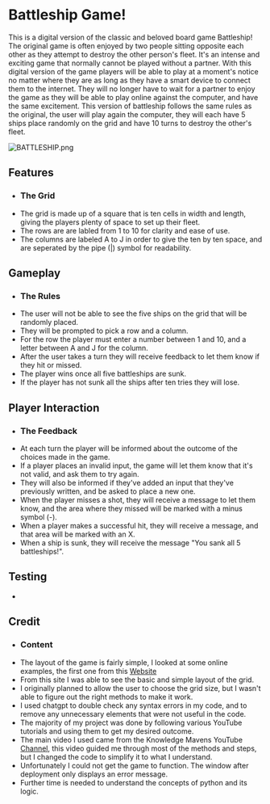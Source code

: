 # Battleship Game!

This is a digital version of the classic and beloved board game Battleship! The original game is often 
enjoyed by two people sitting opposite each other as they attempt to destroy the other person's 
fleet. It's an intense and exciting game that normally cannot be played without a partner. With this 
digital version of the game players will be able to play at a moment's notice no matter where they are as long 
as they have a smart device to connect them to the internet. They will no longer have to wait for a partner to enjoy the 
game as they will be able to play online against the computer, and have the same excitement. This version of battleship 
follows the same rules as the original, the user will play again the computer, they will each have 5 ships place randomly 
on the grid and have 10 turns to destroy the other's fleet. 

![BATTLESHIP.png]()

## Features

* ### The Grid 
* The grid is made up of a square that is ten cells in width and length, giving the players plenty of space to set up their fleet.
* The rows are are labled from 1 to 10 for clarity and ease of use.
* The columns are labeled A to J in order to give the ten by ten space, and are seperated by the pipe (|) symbol for readability.
  

## Gameplay  

* ### The Rules
* The user will not be able to see the five ships on the grid that will be randomly placed.
* They will be prompted to pick a row and a column.
* For the row the player must enter a number between 1 and 10, and a letter between A and J for the column.
* After the user takes a turn they will receive feedback to let them know if they hit or missed.
* The player wins once all five battleships are sunk.
* If the player has not sunk all the ships after ten tries they will lose. 


## Player Interaction 
  

* ### The Feedback  
* At each turn the player will be informed about the outcome of the choices made in the game.
* If a player places an invalid input, the game will let them know that it's not valid, and ask them to try again.
* They will also be informed if they've added an input that they've previously written, and be asked to place a new one.
* When the player misses a shot, they will receive a message to let them know, and the area where they missed will be marked with a minus symbol (-).
* When a player makes a successful hit, they will receive a message, and that area will be marked with an X.
* When a ship is sunk, they will receive the message "You sank all 5 battleships!".


## Testing 

* 
  

## Credit

* ### Content
* The layout of the game is fairly simple, I looked at some online examples, the first one from this [Website](https://copyassignment.com/battleship-game-code-in-python/)
* From this site I was able to see the basic and simple layout of the grid.
* I originally planned to allow the user to choose the grid size, but I wasn't able to figure out the right methods to make it work.
* I used chatgpt to double check any syntax errors in my code, and to remove any unnecessary elements that were not useful in the code.
* The majority of my project was done by following various YouTube tutorials and using them to get my desired outcome.
* The main video I used came from the Knowledge Mavens YouTube [Channel](https://www.youtube.com/watch?v=alJH_c9t4zw&ab_channel=KnowledgeMavens), this video guided me through most of the methods and steps, but I changed the code to simplify it to what I understand.
* Unfortunately I could not get the game to function. The window after deployment only displays an error message.
* Further time is needed to understand the concepts of python and its logic. 



